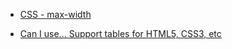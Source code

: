 - [CSS - max-width](http://learnlayout.com/max-width.html)

- [Can I use... Support tables for HTML5, CSS3, etc](https://caniuse.com/#search=max-width)

